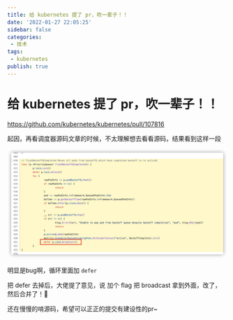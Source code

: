 ```yaml
---
title: 给 kubernetes 提了 pr，吹一辈子！！
date: '2022-01-27 22:05:25'
sidebar: false
categories:
 - 技术
tags:
 - kubernetes
publish: true
---
```


# 给 kubernetes 提了 pr，吹一辈子！！



https://github.com/kubernetes/kubernetes/pull/107816



起因，再看调度器源码文章的时候，不太理解想去看看源码，结果看到这样一段



![](../images/2022-01-27-22-01-56-image.png)



明显是bug啊，循环里面加 `defer`



把 defer 去掉后，大佬提了意见，说 加个 flag 把 broadcast 拿到外面，改了，然后合并了！🥸





还在慢慢的啃源码，希望可以正正的提交有建设性的pr~

